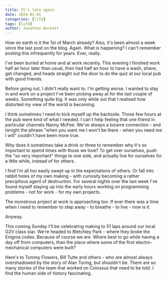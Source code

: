 ```yaml
---
title: It's late again
date: 2024-03-01
categories: [life]
tags: [life]
author: Jonathan Beckett
---
```


How on earth is it the 1st of March already? Also, it's been almost a week since the last post on the blog. Again. What is happening? I can't remember posting this infrequently for years. Ever, really.

I've been buried at home and at work recently. This evening I finished work half an hour later than usual, then had half an hour to have a wash, shave, get changed, and heads straight out the door to do the quiz at our local pub with good friends.

Before going out, I didn't really want to. I'm getting worse. I wanted to stay in and work on a project I've been picking away at for the last couple of weeks. Something quite big. It was only while out that I realised how distorted my view of the world is becoming.

I think sometimes I need to kick myself up the backside. Those few hours at the pub were kind of what I needed. I can't help feeling that one friend in particular channels Nanny McFee. We've always a bizarre connection - and tonight the phrase "when you want me I won't be there - when you need me I will" couldn't have been more true.

Why does it sometimes take a drink or three to remember why it's so important to spend times with those we love? To get over ourselves, push the "so very important" things to one side, and actually live for ourselves for a little while, instead of for others.

I find I'm all too easily swept up in the expectations of others. Or fall into rabbit holes of my own making - with curiosity becoming a rather precipitous agent of destruction. For several nights over the last week I've found myself staying up into the early hours working on programming problems - not for work - for my own projects.

The monstrous project at work is approaching too. If ever there was a time when I need to remember to step away - to breathe - to live - now is it.

Anyway.

This coming Sunday I'll be celebrating making to 51 laps around our local G2V class star. We're headed to Bletchley Park - where they broke the Enigma codes. Because of course we are. Where best to go while having a day off from computers, than the place where some of the first electro-mechanical computers were built?

Here's to Tommy Flowers, Bill Tutte and others - who are almost always overshadowed by the story of Alan Turing, but shouldn't be. There are so many stories of the team that worked on Colossus that need to be told. I find the human side of history fascinating.